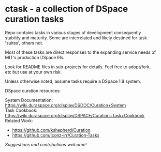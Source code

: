 # ctask - a collection of DSpace curation tasks #

Repo contains tasks in various stages of development consequently stability and maturity. Some are interrelated and likely destined for task 'suites', others not.

Most of these tasks are direct responses to the expanding service needs of MIT's production DSpace IRs.

Look for README files in sub-projects for details. Feel free to adopt/fork, etc but use at your own risk.

Unless otherwise noted, assume tasks require a DSpace 1.8 system.

DSpace curation resources:

System Documentation: <https://wiki.duraspace.org/display/DSDOC/Curation+System>  
Task Cookbook: <https://wiki.duraspace.org/display/DSPACE/Curation+Task+Cookbook>  
Related Work:
* <https://github.com/kshepherd/Curation> 
* <https://github.com/lconz-irr/Curation-Tasks>

_Suggestions and contributions welcome!_
